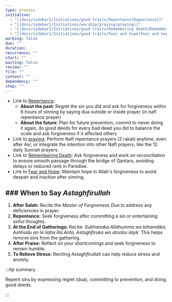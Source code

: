```yaml
---
type: process
initiative:
  - "[[docs/sidebar1/Initiatives/good traits/Repentance|Repentance]]"
  - "[[docs/sidebar1/Initiatives/worship/praying|praying]]"
  - "[[docs/sidebar1/Initiatives/good traits/Remembering death|Remembering death]]"
  - "[[docs/sidebar1/Initiatives/good traits/Fear and hope|Fear and hope]]"
working: false
due: ""
duration: 
recurrence: ""
start: ""
waiting: false
review: ""
file: ""
context: ""
dependency: ""
step: ""
---
```

 
* Link to [Repentance](docs/sidebar1/Initiatives/good%20traits/Repentance.md):
	* **About the past**: Regret the sin you did and ask for forgiveness within 6 hours of sinning by saying dua outside or inside prayer (in nafl repentance prayer)
	* **About the future**: Plan for future prevention, commit to never doing it again, do good deeds for every bad deed you did to balance the scale and ask forgiveness if it affected others
* Link to [praying](docs/sidebar1/Initiatives/worship/praying.md): Perform Nafl repentance prayers (2 rakat) anytime, even after Asr, or integrate the intention into other Nafl prayers, like the 12 daily Sunnah prayers.
* Link to [Remembering Death](docs/sidebar1/Initiatives/good%20traits/Remembering%20death.md): Ask forgiveness and work on reconciliation to ensure smooth passage through the bridge of Qantara, avoiding delays or reduced rank in Paradise.
* Link to [Fear and Hope](docs/sidebar1/Initiatives/good%20traits/Fear%20and%20hope.md): Maintain hope in Allah's forgiveness to avoid despair and inaction after sinning.

## ### When to Say _Astaghfirullah_

1. **After Salah:** Recite the _Master of Forgiveness Dua_ to address any deficiencies in prayer.
2. **Repentance:** Seek forgiveness after committing a sin or entertaining sinful thoughts.
3. **At the End of Gatherings:** Recite: _Subhanaka Allahumma wa bihamdika, Ashhadu an la ilaha illa Anta, Astaghfiruka wa atoobu ilayk_. This helps remove sins from the gathering.
4. **After Praise:** Reflect on your shortcomings and seek forgiveness to remain humble.
5. **To Relieve Stress:** Reciting _Astaghfirullah_ can help reduce stress and anxiety.

:::tip summary

Repent sins by expressing regret (dua), committing to prevention, and doing good deeds.

:::
